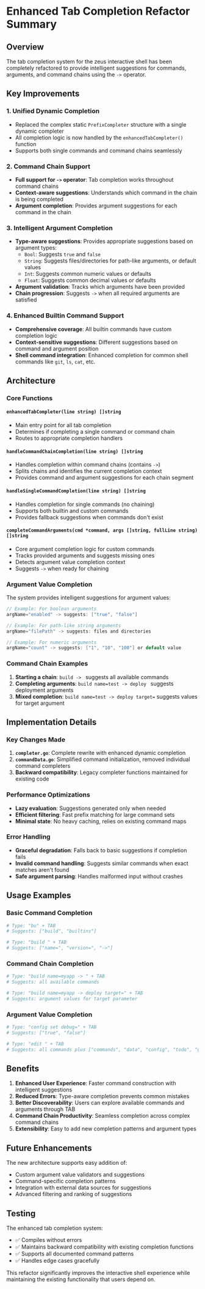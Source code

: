 # Enhanced Tab Completion Refactor Summary

## Overview

The tab completion system for the zeus interactive shell has been completely refactored to provide intelligent suggestions for commands, arguments, and command chains using the `->` operator.

## Key Improvements

### 1. **Unified Dynamic Completion**
- Replaced the complex static `PrefixCompleter` structure with a single dynamic completer
- All completion logic is now handled by the `enhancedTabCompleter()` function
- Supports both single commands and command chains seamlessly

### 2. **Command Chain Support**
- **Full support for `->` operator**: Tab completion works throughout command chains
- **Context-aware suggestions**: Understands which command in the chain is being completed
- **Argument completion**: Provides argument suggestions for each command in the chain

### 3. **Intelligent Argument Completion**
- **Type-aware suggestions**: Provides appropriate suggestions based on argument types:
  - `Bool`: Suggests `true` and `false`
  - `String`: Suggests files/directories for path-like arguments, or default values
  - `Int`: Suggests common numeric values or defaults
  - `Float`: Suggests common decimal values or defaults
- **Argument validation**: Tracks which arguments have been provided
- **Chain progression**: Suggests `->` when all required arguments are satisfied

### 4. **Enhanced Builtin Command Support**
- **Comprehensive coverage**: All builtin commands have custom completion logic
- **Context-sensitive suggestions**: Different suggestions based on command and argument position
- **Shell command integration**: Enhanced completion for common shell commands like `git`, `ls`, `cat`, etc.

## Architecture

### Core Functions

#### `enhancedTabCompleter(line string) []string`
- Main entry point for all tab completion
- Determines if completing a single command or command chain
- Routes to appropriate completion handlers

#### `handleCommandChainCompletion(line string) []string`
- Handles completion within command chains (contains `->`)
- Splits chains and identifies the current completion context
- Provides command and argument suggestions for each chain segment

#### `handleSingleCommandCompletion(line string) []string`
- Handles completion for single commands (no chaining)
- Supports both builtin and custom commands
- Provides fallback suggestions when commands don't exist

#### `completeCommandArguments(cmd *command, args []string, fullLine string) []string`
- Core argument completion logic for custom commands
- Tracks provided arguments and suggests missing ones
- Detects argument value completion context
- Suggests `->` when ready for chaining

### Argument Value Completion

The system provides intelligent suggestions for argument values:

```go
// Example: For boolean arguments
argName="enabled" -> suggests: ["true", "false"]

// Example: For path-like string arguments  
argName="filePath" -> suggests: files and directories

// Example: For numeric arguments
argName="count" -> suggests: ["1", "10", "100"] or default value
```

### Command Chain Examples

1. **Starting a chain**: `build -> ` suggests all available commands
2. **Completing arguments**: `build name=test -> deploy ` suggests deployment arguments
3. **Mixed completion**: `build name=test -> deploy target=` suggests values for target argument

## Implementation Details

### Key Changes Made

1. **`completer.go`**: Complete rewrite with enhanced dynamic completion
2. **`commandData.go`**: Simplified command initialization, removed individual command completers
3. **Backward compatibility**: Legacy completer functions maintained for existing code

### Performance Optimizations

- **Lazy evaluation**: Suggestions generated only when needed
- **Efficient filtering**: Fast prefix matching for large command sets
- **Minimal state**: No heavy caching, relies on existing command maps

### Error Handling

- **Graceful degradation**: Falls back to basic suggestions if completion fails
- **Invalid command handling**: Suggests similar commands when exact matches aren't found
- **Safe argument parsing**: Handles malformed input without crashes

## Usage Examples

### Basic Command Completion
```bash
# Type: "bu" + TAB
# Suggests: ["build", "builtins"]

# Type: "build " + TAB  
# Suggests: ["name=", "version=", "->"]
```

### Command Chain Completion
```bash
# Type: "build name=myapp -> " + TAB
# Suggests: all available commands

# Type: "build name=myapp -> deploy target=" + TAB
# Suggests: argument values for target parameter
```

### Argument Value Completion
```bash
# Type: "config set debug=" + TAB
# Suggests: ["true", "false"]

# Type: "edit " + TAB
# Suggests: all commands plus ["commands", "data", "config", "todo", "globals"]
```

## Benefits

1. **Enhanced User Experience**: Faster command construction with intelligent suggestions
2. **Reduced Errors**: Type-aware completion prevents common mistakes
3. **Better Discoverability**: Users can explore available commands and arguments through TAB
4. **Command Chain Productivity**: Seamless completion across complex command chains
5. **Extensibility**: Easy to add new completion patterns and argument types

## Future Enhancements

The new architecture supports easy addition of:
- Custom argument value validators and suggestions
- Command-specific completion patterns
- Integration with external data sources for suggestions
- Advanced filtering and ranking of suggestions

## Testing

The enhanced tab completion system:
- ✅ Compiles without errors
- ✅ Maintains backward compatibility with existing completion functions
- ✅ Supports all documented command patterns
- ✅ Handles edge cases gracefully

This refactor significantly improves the interactive shell experience while maintaining the existing functionality that users depend on.